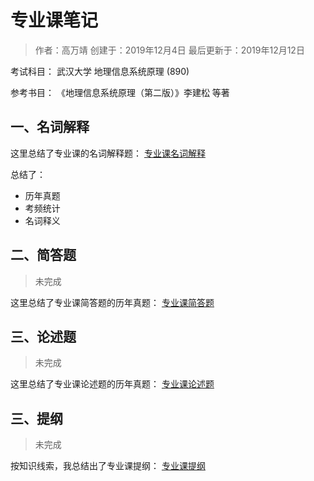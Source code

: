 专业课笔记
=========
> 作者：高万靖
> 创建于：2019年12月4日
> 最后更新于：2019年12月12日

考试科目：
武汉大学 地理信息系统原理 (890)

参考书目：
《地理信息系统原理（第二版）》李建松 等著

## 一、名词解释

这里总结了专业课的名词解释题：
[专业课名词解释](专业课名词.html)

总结了：
- 历年真题
- 考频统计
- 名词释义

## 二、简答题
> 未完成

这里总结了专业课简答题的历年真题：
[专业课简答题](专业课简答题.html)

## 三、论述题
> 未完成

这里总结了专业课论述题的历年真题：
[专业课论述题](专业课论述题.html)

## 三、提纲
> 未完成

按知识线索，我总结出了专业课提纲：
[专业课提纲](专业课提纲.html)



<!--stackedit_data:
eyJoaXN0b3J5IjpbLTU1Mzg0NDA1OSwtMTY5MDQ0MTUzNSw5Mz
k2OTU2NTEsMTM2NDM5MTExMCwxNzcxNTQyMDcxLC03MjQ3ODY5
NzIsMTkyNDAyNzE0MCwtMTcwMDk5NTI4OV19
-->